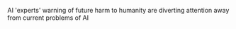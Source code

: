 <!-- SPDX-License-Identifier: zlib-acknowledgement -->

AI 'experts' warning of future harm to humanity are diverting attention away from current problems of AI
